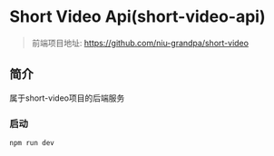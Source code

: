 # Short Video Api(short-video-api)

> 前端项目地址: <https://github.com/niu-grandpa/short-video>

## 简介

属于short-video项目的后端服务

### 启动

```shell
npm run dev
```
